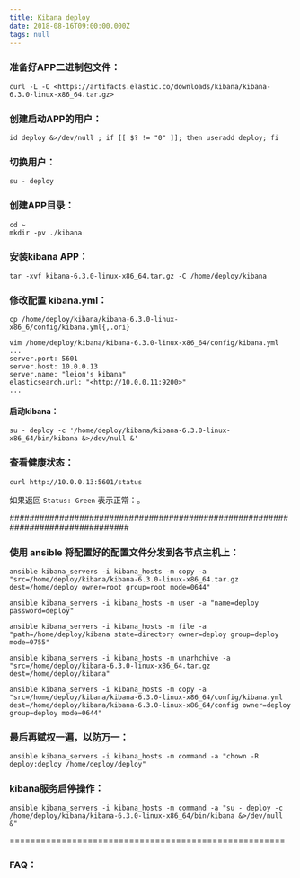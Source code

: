 ```yaml
---
title: Kibana deploy
date: 2018-08-16T09:00:00.000Z
tags: null
---
```


### 准备好APP二进制包文件：

`curl -L -O <https://artifacts.elastic.co/downloads/kibana/kibana-6.3.0-linux-x86_64.tar.gz>`

### 创建启动APP的用户：

`id deploy &>/dev/null ; if [[ $? != "0" ]]; then useradd deploy; fi`

### 切换用户：

`su - deploy`

### 创建APP目录：

```
cd ~
mkdir -pv ./kibana
```



### 安装kibana APP：

`tar -xvf kibana-6.3.0-linux-x86_64.tar.gz -C /home/deploy/kibana`

<!-- more --> 

### 修改配置 kibana.yml：

`cp /home/deploy/kibana/kibana-6.3.0-linux-x86_6/config/kibana.yml{,.ori}`

```
vim /home/deploy/kibana/kibana-6.3.0-linux-x86_64/config/kibana.yml
...
server.port: 5601
server.host: 10.0.0.13
server.name: "leion's kibana"
elasticsearch.url: "<http://10.0.0.11:9200>"
...
```



#### 启动kibana：

`su - deploy -c '/home/deploy/kibana/kibana-6.3.0-linux-x86_64/bin/kibana &>/dev/null &'`

### 查看健康状态：

`curl http://10.0.0.13:5601/status`

如果返回 `Status: Green` 表示正常：。

\################################################################################

### 使用 ansible 将配置好的配置文件分发到各节点主机上：

```
ansible kibana_servers -i kibana_hosts -m copy -a "src=/home/deploy/kibana/kibana-6.3.0-linux-x86_64.tar.gz dest=/home/deploy owner=root group=root mode=0644"

ansible kibana_servers -i kibana_hosts -m user -a "name=deploy password=deploy"

ansible kibana_servers -i kibana_hosts -m file -a "path=/home/deploy/kibana state=directory owner=deploy group=deploy mode=0755"

ansible kibana_servers -i kibana_hosts -m unarhchive -a "src=/home/deploy/kibana-6.3.0-linux-x86_64.tar.gz dest=/home/deploy/kibana"

ansible kibana_servers -i kibana_hosts -m copy -a "src=/home/deploy/kibana/kibana-6.3.0-linux-x86_64/config/kibana.yml dest=/home/deploy/kibana/kibana-6.3.0-linux-x86_64/config owner=deploy group=deploy mode=0644"
```



### 最后再赋权一遍，以防万一：

`ansible kibana_servers -i kibana_hosts -m command -a "chown -R deploy:deploy /home/deploy/deploy"`

### kibana服务启停操作：

`ansible kibana_servers -i kibana_hosts -m command -a "su - deploy -c /home/deploy/kibana/kibana-6.3.0-linux-x86_64/bin/kibana &>/dev/null &"`

=====================================================

### FAQ：


